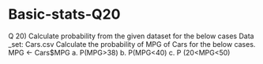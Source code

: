 # Basic-stats-Q20
Q 20) Calculate probability from the given dataset for the below cases  Data _set: Cars.csv Calculate the probability of MPG of Cars for the below cases. MPG &lt;- Cars$MPG a. P(MPG>38) b. P(MPG&lt;40) c. P (20&lt;MPG&lt;50)
